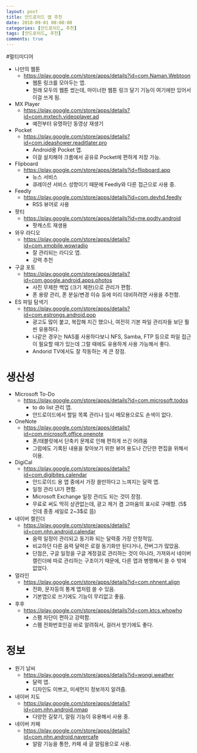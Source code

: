 ```yaml
---
layout: post
title: 안드로이드 앱 추천
date: 2018-09-01 00:00:00
categories: [안드로이드, 추천]
tags: [안드로이드, 추천]
comments: true
---
```


#멀티미디어
- 나만의 웹툰
    - <https://play.google.com/store/apps/details?id=com.Naman.Webtoon>
        - 웹툰 링크를 모아두는 앱.
        - 원래 모두의 웹툰 썼는데, 마이너한 웹툰 링크 달기 기능이 여기에만 있어서 이걸 쓰게 됨.
- MX Player
    - <https://play.google.com/store/apps/details?id=com.mxtech.videoplayer.ad>
        - 예전부터 유명하던 동영상 재생기
- Pocket
    - <https://play.google.com/store/apps/details?id=com.ideashower.readitlater.pro>
        - Android용 Pocket 앱.
        - 이걸 설치해야 크롬에서 공유로 Pocket에 편하게 저장 가능.
- Flipboard
    - <https://play.google.com/store/apps/details?id=flipboard.app>
        - 뉴스 서비스
        - 큐레이션 서비스 성향이기 때문에 Feedly와 다른 접근으로 사용 중.
- Feedly
    - <https://play.google.com/store/apps/details?id=com.devhd.feedly>
        - RSS 뷰어로 사용
- 팟티
    - <https://play.google.com/store/apps/details?id=me.podty.android>
        - 팟캐스트 재생용
- 와우 라디오
    - <https://play.google.com/store/apps/details?id=com.xmobile.wowradio>
        - 잘 관리되는 라디오 앱.
        - 강력 추천
- 구글 포토
    - <https://play.google.com/store/apps/details?id=com.google.android.apps.photos>
        - 사진 무제한 백업 (크기 제한)으로 관리가 편함.
        - 폰 용량 관리, 폰 분실/변경 이슈 등에 미리 대비하려면 사용을 추천함.
- ES 파일 탐색기
    - <https://play.google.com/store/apps/details?id=com.estrongs.android.pop>
        - 광고도 많이 붙고, 복잡해 지긴 했으나, 여전히 기본 파일 관리자들 보단 훨씬 유용하다.
        - 나같은 경우는 NAS를 사용하다보니 NFS, Samba, FTP 등으로 파일 접근이 필요할 때가 있는데 그럴 때에도 유용하게 사용 가능해서 좋다.
        - Andorid TV에서도 잘 작동하는 게 큰 장점.
# 생산성
- Microsoft To-Do
    - <https://play.google.com/store/apps/details?id=com.microsoft.todos>
        - to do list 관리 앱.
        - 안드로이드에서 할일 목록 관리나 임시 메모용으로도 손색이 없다.
- OneNote
    - <https://play.google.com/store/apps/details?id=com.microsoft.office.onenote>
        - 폰/태블릿에서 단축키 문제로 인해 편하게 쓰긴 어려움
        - 그럼에도 기록된 내용을 찾아보기 위한 뷰어 용도나 간단한 편집을 위해서 이용.
- DigiCal
    - <https://play.google.com/store/apps/details?id=com.digibites.calendar>
        - 안드로이드 용 앱 중에서 가장 쓸만하다고 느껴지는 달력 앱.
        - 일정 관리 UI가 편함.
        - Microsoft Exchange 일정 관리도 되는 것이 장점.
        - 무료로 써도 딱히 상관없는데, 광고 제거 겸 고마움의 표시로 구매함. (5$ 인데 종종 세일로 2~3$로 뜸)
- 네이버 캘린더
    - <https://play.google.com/store/apps/details?id=com.nhn.android.calendar>
        - 음력 일정이 관리되고 동기화 되는 달력중 가장 안정적임.
        - 비교하던 다른 음력 달력은 로컬 동기화만 된다거나, 잔버그가 많았음.
        - 단점은, 구글 일정을 구글 계정걸로 관리하는 것이 아니라, 가져와서 네이버 캘린더에 따로 관리하는 구조이기 때문에, 다른 앱과 병행해서 쓸 수 밖에 없었다.
- 얼라인
    - <https://play.google.com/store/apps/details?id=com.nhnent.align>
        - 전화, 문자등의 통계 앱처럼 쓸 수 있음.
        - 기본앱으로 쓰기에도 기능이 무리없고 좋음.
- 후후
    - <https://play.google.com/store/apps/details?id=com.ktcs.whowho>
        - 스팸 차단이 편하고 강력함.
        - 스팸 전화번호인걸 바로 알려줘서, 걸러서 받기에도 좋다.
# 정보
- 원기 날씨
    - <https://play.google.com/store/apps/details?id=wongi.weather>
        - 달력 앱.
        - 디자인도 이쁘고, 미세먼지 정보까지 알려줌.
- 네이버 지도
    - <https://play.google.com/store/apps/details?id=com.nhn.android.nmap>
        - 다양한 길찾기, 알림 기능이 유용해서 사용 중.
- 네이버 카페
    - <https://play.google.com/store/apps/details?id=com.nhn.android.navercafe>
        - 알람 기능을 통한, 카페 새 글 알림용으로 사용.